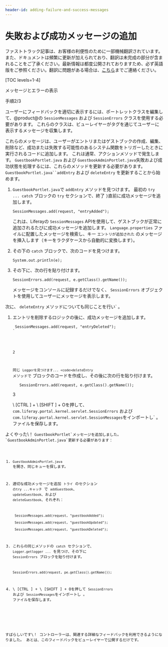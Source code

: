```yaml
---
header-id: adding-failure-and-success-messages
---
```


# 失敗および成功メッセージの追加

<p class="alert alert-info"><span class="wysiwyg-color-blue120">ファストトラック記事は、お客様の利便性のために一部機械翻訳されています。また、ドキュメントは頻繁に更新が加えられており、翻訳は未完成の部分が含まれることをご了承ください。最新情報は都度公開されておりますため、必ず英語版をご参照ください。翻訳に問題がある場合は、<a href="mailto:support-content-jp@liferay.com">こちら</a>までご連絡ください。</span></p>

[TOC levels=1-4]

<div class="learn-path-step row">
    <p id="stepTitle">メッセージとエラーの表示</p><p>手順2/3</p>
</div>

ユーザーにフィードバックを適切に表示するには、ポートレットクラスを編集して、@product@の `SessionMessages` および `SessionErrors` クラスを使用する必要があります。 これらのクラスは、ビューレイヤーがタグを通じてユーザーに表示するメッセージを収集します。

これらのメッセージは、ユーザーがエントリまたはゲストブックの作成、編集、削除など、成功または失敗する可能性のあるシステム関数をトリガーしたときに実行されるコードに追加します。 これは通常、アクションメソッドで発生します。 `GuestbookPortlet.java` および `GuestbookAdminPortlet.java`失敗および成功状態を処理するには、これらのメソッドを更新する必要があります。 `GuestbookPortlet.java``addEntry` および `deleteEntry` を更新することから始めます。

1.  `GuestbookPortlet.java`で `addEntry` メソッドを見つけます。 最初の `try ... catch` ブロックの `try` セクションで、終了 `}`直前に成功メッセージを追加します。
   
        SessionMessages.add(request, "entryAdded");

    これは、Liferayの `SessionMessages` APIを使用して、ゲストブックが正常に追加されるたびに成功メッセージを追加します。 `Language.properties` ファイルに配置したメッセージを検索し、キー `エントリが追加された` のメッセージを挿入します（キーをラクダケースから自動的に変換します）。

2.  その下の `catch` ブロックで、次のコードを見つけます。
   
        System.out.println(e);

3.  その下に、次の行を貼り付けます。
   
        SessionErrors.add(request, e.getClass().getName());

    メッセージをコンソールに記録するだけでなく、 `SessionErrors` オブジェクトを使用してユーザーにメッセージを表示します。

次に、 `deleteEntry` メソッドについても同じことを行い` 。</p>

<ol start="1">
<li><p spaces-before="0"> エントリを削除するロジックの後に、成功メッセージを追加します。</p>

<pre><code> SessionMessages.add(request, "entryDeleted");
`</pre></li>

2

同じ `Loggerを見つけます... <code>deleteEntry` メソッドで</code> ブロックのコードを作成し、その後に次の行を貼り付けます。
  
       SessionErrors.add(request, e.getClass().getName());

3

\ [CTRL \] + \ [SHIFT \] + Oを押して、 `com.liferay.portal.kernel.servlet.SessionErrors` および `com.liferay.portal.kernel.servlet.SessionMessages`をインポートし` 。 ファイルを保存します。</p></li>
</ol>

<p spaces-before="0">よくやった\！ <code>GuestbookPortlet`メッセージを追加しました。 `GuestbookAdminPortlet.java`更新する必要があります：

1.  `GuestbookAdminPortlet.java` を開き、同じキューを探します。

2.  適切な成功メッセージを追加 `トライ` のセクション `のtry ...キャッチ` で `addGuestbook`、 `updateGuestbook`、および `deleteGuestbook`、それぞれ：

    ``` 
     SessionMessages.add(request, "guestbookAdded");

     SessionMessages.add(request, "guestbookUpdated");

     SessionMessages.add(request, "guestbookDeleted");
    ```

3.  これらの同じメソッドの `catch` セクションで、 `Logger.getlogger ...` を見つけ、その下に `SessionErrors` ブロックを貼り付けます。
   
        SessionErrors.add(request, pe.getClass().getName());

4.  \ [CTRL \] + \ [SHIFT \] + Oを押して `SessionErrors` および `SessionMessages`をインポートし 。 ファイルを保存します。</p></li>
</ol>

<p spaces-before="0">すばらしいです\！ コントローラーは、関連する詳細なフィードバックを利用できるようになりました。 あとは、このフィードバックをビューレイヤーで公開するだけです。</p>
